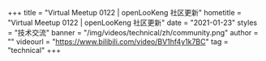 +++
title = "Virtual Meetup 0122 | openLooKeng 社区更新"
hometitle = "Virtual Meetup 0122 | openLooKeng 社区更新"
date = "2021-01-23"
styles = "技术交流"
banner = "/img/videos/technical/zh/community.png"
author = ""
videourl = "https://www.bilibili.com/video/BV1hf4y1k7BC"
tag = "technical"
+++